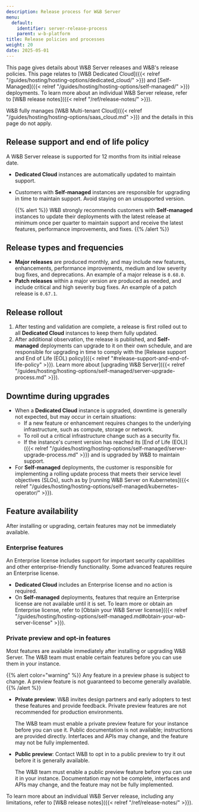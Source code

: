 ```yaml
---
description: Release process for W&B Server
menu:
  default:
    identifier: server-release-process
    parent: w-b-platform
title: Release policies and processes
weight: 20
date: 2025-05-01
---
```

This page gives details about W&B Server releases and W&B's release policies. This page relates to [W&B Dedicated Cloud]({{< relref "/guides/hosting/hosting-options/dedicated_cloud/" >}}) and [Self-Managed]({{< relref "/guides/hosting/hosting-options/self-managed/" >}}) deployments. To learn more about an individual W&B Server release, refer to [W&B release notes]({{< relref "/ref/release-notes/" >}}).

W&B fully manages [W&B Multi-tenant Cloud]({{< relref "/guides/hosting/hosting-options/saas_cloud.md" >}}) and the details in this page do not apply.

## Release support and end of life policy
A W&B Server release is supported for 12 months from its initial release date.

- **Dedicated Cloud** instances are automatically updated to maintain support.
- Customers with **Self-managed** instances are responsible for upgrading in time to maintain support. Avoid staying on an unsupported version.

  {{% alert %}}
  W&B strongly recommends customers with **Self-managed** instances to update their deployments with the latest release at minimum once per quarter to maintain support and receive the latest features, performance improvements, and fixes.
  {{% /alert %}}

## Release types and frequencies
- **Major releases** are produced monthly, and may include new features, enhancements, performance improvements, medium and low severity bug fixes, and deprecations. An example of a major release is `0.68.0`.
- **Patch releases** within a major version are produced as needed, and include critical and high severity bug fixes. An example of a patch release is `0.67.1`.

## Release rollout
1. After testing and validation are complete, a release is first rolled out to all **Dedicated Cloud** instances to keep them fully updated.
1. After additional observation, the release is published, and **Self-managed** deployments can upgrade to it on their own schedule, and are responsible for upgrading in time to comply with the [Release support and End of Life (EOL) policy]({{< relref "#release-support-and-end-of-life-policy" >}}). Learn more about [upgrading W&B Server]({{< relref "/guides/hosting/hosting-options/self-managed/server-upgrade-process.md" >}}).

## Downtime during upgrades
- When a **Dedicated Cloud** instance is upgraded, downtime is generally not expected, but may occur in certain situations:
  - If a new feature or enhancement requires changes to the underlying infrastructure, such as compute, storage or network.
  - To roll out a critical infrastructure change such as a security fix.
  - If the instance's current version has reached its [End of Life (EOL)]({{< relref "/guides/hosting/hosting-options/self-managed/server-upgrade-process.md" >}}) and is upgraded by W&B to maintain support.
- For **Self-managed** deployments, the customer is responsible for implementing a rolling update process that meets their service level objectives (SLOs), such as by [running W&B Server on Kubernetes]({{< relref "/guides/hosting/hosting-options/self-managed/kubernetes-operator/" >}}).

## Feature availability
After installing or upgrading, certain features may not be immediately available.

### Enterprise features
An Enterprise license includes support for important security capabilities and other enterprise-friendly functionality. Some advanced features require an Enterprise license.

- **Dedicated Cloud** includes an Enterprise license and no action is required.
- On **Self-managed** deployments, features that require an Enterprise license are not available until it is set. To learn more or obtain an Enterprise license, refer to [Obtain your W&B Server license]({{< relref "/guides/hosting/hosting-options/self-managed.md#obtain-your-wb-server-license" >}}).

### Private preview and opt-in features
Most features are available immediately after installing or upgrading W&B Server. The W&B team must enable certain features before you can use them in your instance.

{{% alert color="warning" %}}
Any feature in a preview phase is subject to change. A preview feature is not guaranteed to become generally available.
{{% /alert %}}

- **Private preview**: W&B invites design partners and early adopters to test these features and provide feedback. Private preview features are not recommended for production environments.

    The W&B team must enable a private preview feature for your instance before you can use it. Public documentation is not available; instructions are provided directly. Interfaces and APIs may change, and the feature may not be fully implemented.
- **Public preview**: Contact W&B to opt in to a public preview to try it out before it is generally available.

    The W&B team must enable a public preview feature before you can use it in your instance. Documentation may not be complete, interfaces and APIs may change, and the feature may not be fully implemented.

To learn more about an individual W&B Server release, including any limitations, refer to [W&B release notes]({{< relref "/ref/release-notes/" >}}).


